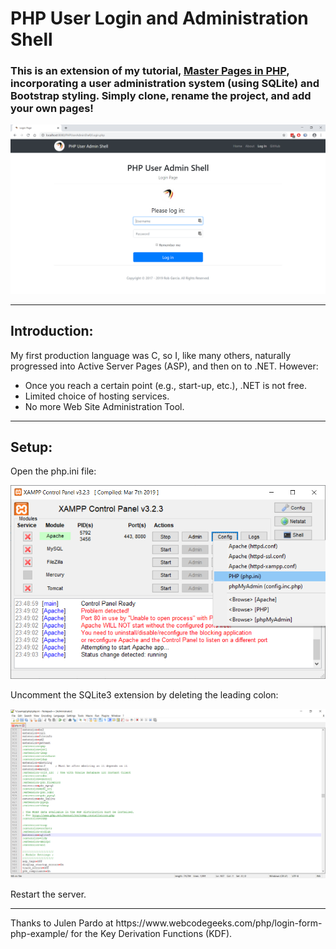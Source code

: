 # PHP User Login and Administration Shell
<h3>This is an extension of my tutorial, <a href="" title="https://github.com/garciart/Master-Pages-In-PHP" target="_blank">Master Pages in PHP</a>, incorporating a user administration system (using SQLite) and Bootstrap styling. Simply clone, rename the project, and add your own pages!</h3>
<img src="README_images\readme00.png" title="Login Page" />
<hr>
<h2>Introduction:</h2>
<p>My first production language was C, so I, like many others, naturally progressed into Active Server Pages (ASP), and then on to .NET. However:</p>
<ul>
<li>Once you reach a certain point (e.g., start-up, etc.), .NET is not free.</li>
<li>Limited choice of hosting services.</li>
<li>No more Web Site Administration Tool.</li>
</ul>
<hr>
<h2>Setup:</h2>
<p>Open the php.ini file:</p>
<img src="README_images\readme01.png" title="Opening the php.ini file using XAMPP" />
<p>Uncomment the SQLite3 extension by deleting the leading colon:</p>
<img src="README_images\readme02.png" title="Opening the php.ini file using XAMPP" />
<p>Restart the server.</p>
<hr>
<p>Thanks to Julen Pardo at https://www.webcodegeeks.com/php/login-form-php-example/ for the Key Derivation Functions (KDF).<p>
